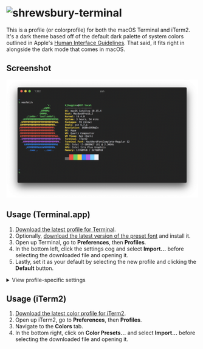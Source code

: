 # ![shrewsbury-terminal](https://raw.githubusercontent.com/hugginsio/assets/master/shrewsbury-terminal/repo-banner.png)

This is a profile (or colorprofile) for both the macOS Terminal and iTerm2. It's a dark theme based off of the default dark palette of system colors outlined in Apple's [Human Interface Guidelines](https://developer.apple.com/design/human-interface-guidelines/ios/visual-design/color/). That said, it fits right in alongside the dark mode that comes in macOS.

## Screenshot
<center>
    <img src="screenshot.png" />
</center>

## Usage (Terminal.app)
1. [Download the latest profile for Terminal](https://raw.githubusercontent.com/kjhx/shrewsbury-terminal/master/Shrewsbury.terminal).
2. Optionally, [download the latest version of the preset font](hack-nerd-font) and install it.
3. Open up Terminal, go to **Preferences**, then **Profiles**.
4. In the bottom left, click the settings cog and select **Import...** before selecting the downloaded file and opening it.
5. Lastly, set it as your default by selecting the new profile and clicking the **Default** button.

<details>
  <summary>View profile-specific settings</summary>
  
  The differences between this and the basic profile (besides color) are:
  * The preset typeface for this profile is [Hack Nerd Font Complete](hack-nerd-font), a typeface designed for source code that has been patched to include thousands of glyphs from popular iconic fonts.
  * Pasted newlines do not trigger a carriage return* Modified window and tab naming scheme
  * Smaller scrollback & resume buffer
  * Inaudible, visual bell at all times
  * A translucent, blinking cursor
  * Close on exit by default
  * Option as meta key
</details>

## Usage (iTerm2)
1. [Download the latest color profile for iTerm2](https://raw.githubusercontent.com/kjhx/shrewsbury-terminal/master/Shrewsbury.itermcolors).
2. Open up iTerm2, go to **Preferences**, then **Profiles**.
3. Navigate to the **Colors** tab.
4. In the bottom right, click on **Color Presets...** and select **Import...** before selecting the downloaded file and opening it.

[hack-nerd-font]: https://github.com/ryanoasis/nerd-fonts/tree/v2.1.0/patched-fonts/Hack

